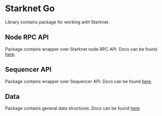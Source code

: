 # Starknet Go

Library contains package for working with Starknet.

## Node RPC API

Package contains wrapper over Starknet node RPC API. Docs can be found [here](/pkg/rpc/).

## Sequencer API

Package contains wrapper over Sequencer API. Docs can be found [here](/pkg/sequencer/).

## Data

Package contains general data structures. Docs can be found [here](/pkg/data/)